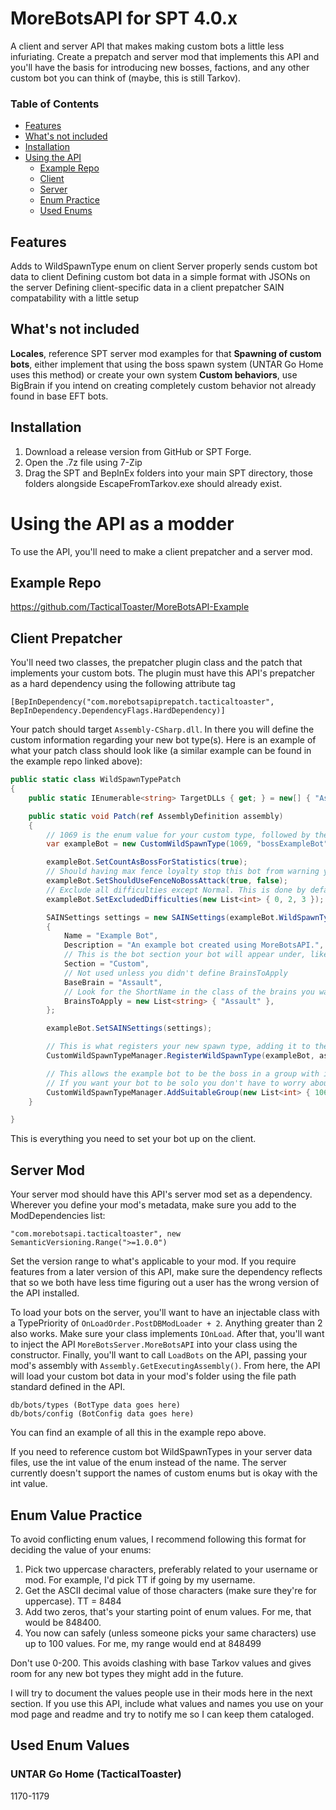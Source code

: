 # MoreBotsAPI for SPT 4.0.x
A client and server API that makes making custom bots a little less infuriating. Create a prepatch and server mod that implements this API and you'll have the basis for introducing new bosses, factions, and any other custom bot you can think of (maybe, this is still Tarkov).

### Table of Contents

 - [Features](#features)
 - [What's not included](#notincluded)
 - [Installation](#installation)
 - [Using the API](#using)
	 - [Example Repo](#example)
	 - [Client](#client)
	 - [Server](#server)
	 - [Enum Practice](#enumpractice)
	 - [Used Enums](#usedenum)

<a id="features"></a>
## Features
Adds to WildSpawnType enum on client
Server properly sends custom bot data to client
Defining custom bot data in a simple format with JSONs on the server
Defining client-specific data in a client prepatcher
SAIN compatability with a little setup
<a id="notincluded"></a>
## What's not included
**Locales**, reference SPT server mod examples for that
**Spawning of custom bots**, either implement that using the boss spawn system (UNTAR Go Home uses this method) or create your own system
**Custom behaviors**, use BigBrain if you intend on creating completely custom behavior not already found in base EFT bots.
<a id="installation"></a>
## Installation
 1. Download a release version from GitHub or SPT Forge.
 2. Open the .7z file using 7-Zip
 3. Drag the SPT and BepInEx folders into your main SPT directory, those folders alongside EscapeFromTarkov.exe should already exist.
<a id="using"></a>
# Using the API as a modder
To use the API, you'll need to make a client prepatcher and a server mod.
<a id="example"></a>
## Example Repo
https://github.com/TacticalToaster/MoreBotsAPI-Example
<a id="client"></a>
## Client Prepatcher
You'll need two classes, the prepatcher plugin class and the patch that implements your custom bots. The plugin must have this API's prepatcher as a hard dependency using the following attribute tag

    [BepInDependency("com.morebotsapiprepatch.tacticaltoaster", BepInDependency.DependencyFlags.HardDependency)]

Your patch should target ``Assembly-CSharp.dll``. In there you will define the custom information regarding your new bot type(s). Here is an example of what your patch class should look like (a similar example can be found in the example repo linked above):

```c#
public static class WildSpawnTypePatch
{
    public static IEnumerable<string> TargetDLLs { get; } = new[] { "Assembly-CSharp.dll" };

    public static void Patch(ref AssemblyDefinition assembly)
    {
        // 1069 is the enum value for your custom type, followed by the enum name. The other variables are explained in the CustomWildSpawnType class comments
        var exampleBot = new CustomWildSpawnType(1069, "bossExampleBot", "Boss", 32, true, false, false);

        exampleBot.SetCountAsBossForStatistics(true);
        // Should having max fence loyalty stop this bot from warning your pscav. Doesn't affect hostility (that is defined in the type json), only interaction with warn behavior.
        exampleBot.SetShouldUseFenceNoBossAttack(true, false);
        // Exclude all difficulties except Normal. This is done by default if you do not set excluded difficulties.
        exampleBot.SetExcludedDifficulties(new List<int> { 0, 2, 3 });

        SAINSettings settings = new SAINSettings(exampleBot.WildSpawnTypeValue)
        {
            Name = "Example Bot",
            Description = "An example bot created using MoreBotsAPI.",
            // This is the bot section your bot will appear under, like Bosses, Followers, PMCs, etc.
            Section = "Custom",
            // Not used unless you didn't define BrainsToApply
            BaseBrain = "Assault",
            // Look for the ShortName in the class of the brains you want to apply to.
            BrainsToApply = new List<string> { "Assault" }, 
        };

        exampleBot.SetSAINSettings(settings);

        // This is what registers your new spawn type, adding it to the WildSpawnType enum and manager for custom bot types.
        CustomWildSpawnTypeManager.RegisterWildSpawnType(exampleBot, assembly);

        // This allows the example bot to be the boss in a group with itself or normal scavs.
        // If you want your bot to be solo you don't have to worry about this.
        CustomWildSpawnTypeManager.AddSuitableGroup(new List<int> { 1069, 1 });
    }

}
```

This is everything you need to set your bot up on the client.
<a id="server"></a>
## Server Mod
Your server mod should have this API's server mod set as a dependency. Wherever you define your mod's metadata, make sure you add to the ModDependencies list:

``"com.morebotsapi.tacticaltoaster", new SemanticVersioning.Range(">=1.0.0") ``

Set the version range to what's applicable to your mod. If you require features from a later version of this API, make sure the dependency reflects that so we both have less time figuring out a user has the wrong version of the API installed.

To load your bots on the server, you'll want to have an injectable class with a TypePriority of ``OnLoadOrder.PostDBModLoader + 2``. Anything greater than 2 also works. Make sure your class implements ``IOnLoad``. After that, you'll want to inject the API ``MoreBotsServer.MoreBotsAPI`` into your class using the constructor. Finally, you'll want to call ``LoadBots`` on the API, passing your mod's assembly with ``Assembly.GetExecutingAssembly()``. From here, the API will load your custom bot data in your mod's folder using the file path standard defined in the API.

```
db/bots/types (BotType data goes here)
db/bots/config (BotConfig data goes here)
```

You can find an example of all this in the example repo above.

If you need to reference custom bot WildSpawnTypes in your server data files, use the int value of the enum instead of the name. The server currently doesn't support the names of custom enums but is okay with the int value.
<a id="enumpractice"></a>
## Enum Value Practice
To avoid conflicting enum values, I recommend following this format for deciding the value of your enums:

 1. Pick two uppercase characters, preferably related to your username or mod. For example, I'd pick TT if going by my username.
 2. Get the ASCII decimal value of those characters (make sure they're for uppercase). TT = 8484
 3. Add two zeros, that's your starting point of enum values. For me, that would be 848400.
 4. You now can safely (unless someone picks your same characters) use up to 100 values. For me, my range would end at 848499

Don't use 0-200. This avoids clashing with base Tarkov values and gives room for any new bot types they might add in the future.

I will try to document the values people use in their mods here in the next section. If you use this API, include what values and names you use on your mod page and readme and try to notify me so I can keep them cataloged.
<a id="usedenum"></a>
## Used Enum Values

### UNTAR Go Home (TacticalToaster)
1170-1179